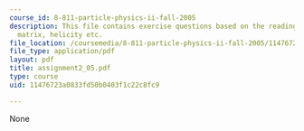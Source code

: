 ```yaml
---
course_id: 8-811-particle-physics-ii-fall-2005
description: This file contains exercise questions based on the readings for rotational
  matrix, helicity etc.
file_location: /coursemedia/8-811-particle-physics-ii-fall-2005/11476723a0833fd50b0403f1c22c8fc9_assignment2_05.pdf
file_type: application/pdf
layout: pdf
title: assignment2_05.pdf
type: course
uid: 11476723a0833fd50b0403f1c22c8fc9

---
```

None